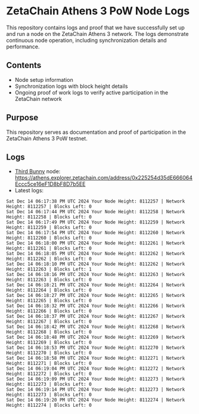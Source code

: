 # ZetaChain Athens 3 PoW Node Logs
This repository contains logs and proof that we have successfully set up and run a node on the ZetaChain Athens 3 network. The logs demonstrate continuous node operation, including synchronization details and performance.

## Contents
- Node setup information
- Synchronization logs with block height details
- Ongoing proof of work logs to verify active participation in the ZetaChain network

## Purpose
This repository serves as documentation and proof of participation in the ZetaChain Athens 3 PoW testnet.

## Logs

- [Third Bunny](https://thirdbunny.xyz/) node: https://athens.explorer.zetachain.com/address/0x225254d35dE666064Eccc5ce16eF1D8bF8D7b5EE
- Latest logs:
```
Sat Dec 14 06:17:38 PM UTC 2024 Your Node Height: 8112257 | Network Height: 8112257 | Blocks Left: 0
Sat Dec 14 06:17:44 PM UTC 2024 Your Node Height: 8112258 | Network Height: 8112258 | Blocks Left: 0
Sat Dec 14 06:17:49 PM UTC 2024 Your Node Height: 8112259 | Network Height: 8112259 | Blocks Left: 0
Sat Dec 14 06:17:54 PM UTC 2024 Your Node Height: 8112260 | Network Height: 8112260 | Blocks Left: 0
Sat Dec 14 06:18:00 PM UTC 2024 Your Node Height: 8112261 | Network Height: 8112261 | Blocks Left: 0
Sat Dec 14 06:18:05 PM UTC 2024 Your Node Height: 8112262 | Network Height: 8112262 | Blocks Left: 0
Sat Dec 14 06:18:10 PM UTC 2024 Your Node Height: 8112262 | Network Height: 8112263 | Blocks Left: 1
Sat Dec 14 06:18:16 PM UTC 2024 Your Node Height: 8112263 | Network Height: 8112263 | Blocks Left: 0
Sat Dec 14 06:18:21 PM UTC 2024 Your Node Height: 8112264 | Network Height: 8112264 | Blocks Left: 0
Sat Dec 14 06:18:27 PM UTC 2024 Your Node Height: 8112265 | Network Height: 8112265 | Blocks Left: 0
Sat Dec 14 06:18:32 PM UTC 2024 Your Node Height: 8112266 | Network Height: 8112266 | Blocks Left: 0
Sat Dec 14 06:18:37 PM UTC 2024 Your Node Height: 8112267 | Network Height: 8112267 | Blocks Left: 0
Sat Dec 14 06:18:42 PM UTC 2024 Your Node Height: 8112268 | Network Height: 8112268 | Blocks Left: 0
Sat Dec 14 06:18:48 PM UTC 2024 Your Node Height: 8112269 | Network Height: 8112269 | Blocks Left: 0
Sat Dec 14 06:18:53 PM UTC 2024 Your Node Height: 8112270 | Network Height: 8112270 | Blocks Left: 0
Sat Dec 14 06:18:58 PM UTC 2024 Your Node Height: 8112271 | Network Height: 8112271 | Blocks Left: 0
Sat Dec 14 06:19:04 PM UTC 2024 Your Node Height: 8112272 | Network Height: 8112272 | Blocks Left: 0
Sat Dec 14 06:19:09 PM UTC 2024 Your Node Height: 8112273 | Network Height: 8112273 | Blocks Left: 0
Sat Dec 14 06:19:14 PM UTC 2024 Your Node Height: 8112273 | Network Height: 8112273 | Blocks Left: 0
Sat Dec 14 06:19:20 PM UTC 2024 Your Node Height: 8112274 | Network Height: 8112274 | Blocks Left: 0
```

